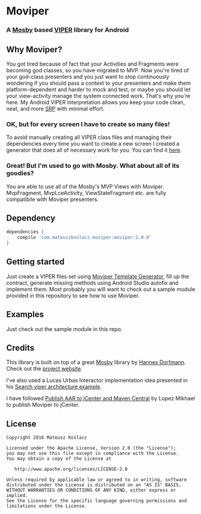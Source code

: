 # Moviper

### A [Mosby](https://github.com/sockeqwe/mosby) based [VIPER](https://www.objc.io/issues/13-architecture/viper/) library for Android

## Why Moviper?

You got tired because of fact that your Activities and Fragments were becoming god classes, so you have migrated to MVP. Now you're tired of your god-class presenters and you just want to stop continuously wondering if you should pass a context to your presenters and make them platform-dependent and harder to mock and test, or maybe you should let your view-activity manage the system connected work. That's why you're here. My Android VIPER interpretation allows you keep your code clean, neat, and more [SRP](https://en.wikipedia.org/wiki/Single_responsibility_principle) with minimal effort.

### OK, but for every screen I have to create so many files!

To avoid manually creating all VIPER class files and managing their dependencies every time you want to create a new screen I created a generator that does all of necessary work for you. You can find it [here](https://github.com/mkoslacz/MoviperTemplateGenerator).

### Great! But I'm used to go with Mosby. What about all of its goodies?

You are able to use all of the Mosby's MVP Views with Moviper. MvpFragment, MvpLceActivity, ViewStateFragment etc. are fully compatibile with Moviper presenters.

## Dependency

```groovy
dependencies {
    compile 'com.mateuszkoslacz.moviper:moviper:1.0.0'
}
```

## Getting started

Just create a VIPER files set using [Moviper Template Generator](https://github.com/mkoslacz/MoviperTemplateGenerator), fill up the contract, generate missing methods using Android Studio autofix
and implement them. Most probably you will want to check out a sample module provided in this repository to see how to use Moviper.

## Examples

Just check out the sample module in this repo.

## Credits

This library is built on top of a great [Mosby](https://github.com/sockeqwe/mosby) library by [Hannes Dorfmann](http://hannesdorfmann.com/). Check out the [project website](http://hannesdorfmann.com/mosby/). 

I've also used a Lucas Urbas Interactor implementation idea presented in his [Search viper architecture example](https://github.com/lurbas/Search).

I have followed [Publish AAR to jCenter and Maven Central](https://gist.github.com/lopspower/6f62fe1492726d848d6d) by Lopez Mikhael to publish Moviper to jCenter.

## License
```
Copyright 2016 Mateusz Koślacz

Licensed under the Apache License, Version 2.0 (the "License");
you may not use this file except in compliance with the License.
You may obtain a copy of the License at

   http://www.apache.org/licenses/LICENSE-2.0

Unless required by applicable law or agreed to in writing, software
distributed under the License is distributed on an "AS IS" BASIS,
WITHOUT WARRANTIES OR CONDITIONS OF ANY KIND, either express or implied.
See the License for the specific language governing permissions and
limitations under the License.
```